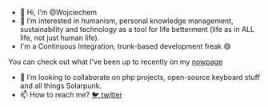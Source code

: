 - 👋 Hi, I’m @Wojciechem
- 👀 I’m interested in humanism, personal knowledge management, sustainability and technology as a tool for life betterment (life as in ALL life, not just human life).
- I'm a Continuous Integration, trunk-based development freak 😅

You can check out what I've been up to recently on my [nowpage](https://miedzybrodzki.net/now/)

- 💞️ I’m looking to collaborate on php projects, open-source keyboard stuff and all things Solarpunk.
- 📫 How to reach me? [🐦 twitter](https://twitter.com/w__mi)
